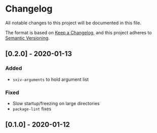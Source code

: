 # Changelog
All notable changes to this project will be documented in this file.

The format is based on [Keep a Changelog](https://keepachangelog.com/en/1.0.0/),
and this project adheres to [Semantic Versioning](https://semver.org/spec/v2.0.0.html).

## [0.2.0] - 2020-01-13
### Added
* `sxiv-arguments` to hold argument list
### Fixed
* Slow startup/freezing on large directories
* `package-lint` fixes

## [0.1.0] - 2020-01-12
